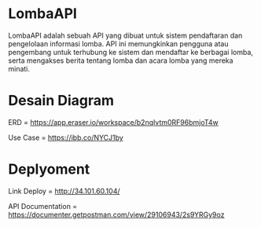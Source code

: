 # LombaAPI
LombaAPI adalah sebuah API yang dibuat untuk sistem pendaftaran dan pengelolaan informasi lomba. API ini memungkinkan pengguna atau pengembang untuk terhubung ke sistem dan mendaftar ke berbagai lomba, serta mengakses berita tentang lomba dan acara lomba yang mereka minati.

# Desain Diagram

ERD = https://app.eraser.io/workspace/b2nqIvtm0RF96bmjoT4w 

Use Case = https://ibb.co/NYCJ1by

# Deplyoment

Link Deploy = http://34.101.60.104/

API Documentation = https://documenter.getpostman.com/view/29106943/2s9YRGy9oz